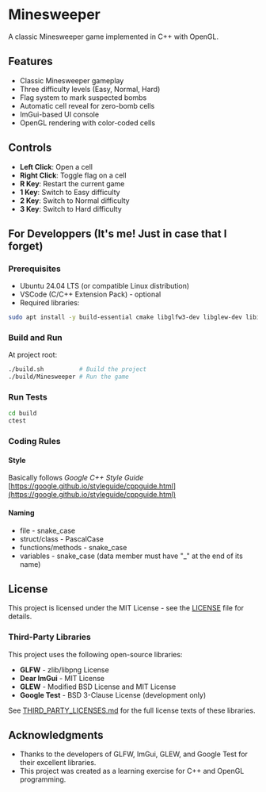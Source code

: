# Minesweeper

A classic Minesweeper game implemented in C++ with OpenGL.

## Features

- Classic Minesweeper gameplay
- Three difficulty levels (Easy, Normal, Hard)
- Flag system to mark suspected bombs
- Automatic cell reveal for zero-bomb cells
- ImGui-based UI console
- OpenGL rendering with color-coded cells

## Controls

- **Left Click**: Open a cell
- **Right Click**: Toggle flag on a cell
- **R Key**: Restart the current game
- **1 Key**: Switch to Easy difficulty
- **2 Key**: Switch to Normal difficulty
- **3 Key**: Switch to Hard difficulty

## For Developpers (It's me! Just in case that I forget)

### Prerequisites
- Ubuntu 24.04 LTS (or compatible Linux distribution)
- VSCode (C/C++ Extension Pack) - optional
- Required libraries:
```bash
sudo apt install -y build-essential cmake libglfw3-dev libglew-dev libimgui-dev libgtest-dev
```

### Build and Run
At project root:
```bash
./build.sh          # Build the project
./build/Minesweeper # Run the game
```

### Run Tests
```bash
cd build
ctest
```
### Coding Rules
#### Style
Basically follows *Google C++ Style Guide*
[https://google.github.io/styleguide/cppguide.html](https://google.github.io/styleguide/cppguide.html)

#### Naming
- file - snake_case
- struct/class - PascalCase
- functions/methods - snake_case
- variables - snake_case (data member must have "_" at the end of its name)

## License

This project is licensed under the MIT License - see the [LICENSE](LICENSE) file for details.

### Third-Party Libraries

This project uses the following open-source libraries:

- **GLFW** - zlib/libpng License
- **Dear ImGui** - MIT License
- **GLEW** - Modified BSD License and MIT License
- **Google Test** - BSD 3-Clause License (development only)

See [THIRD_PARTY_LICENSES.md](THIRD_PARTY_LICENSES.md) for the full license texts of these libraries.

## Acknowledgments

- Thanks to the developers of GLFW, ImGui, GLEW, and Google Test for their excellent libraries.
- This project was created as a learning exercise for C++ and OpenGL programming.
